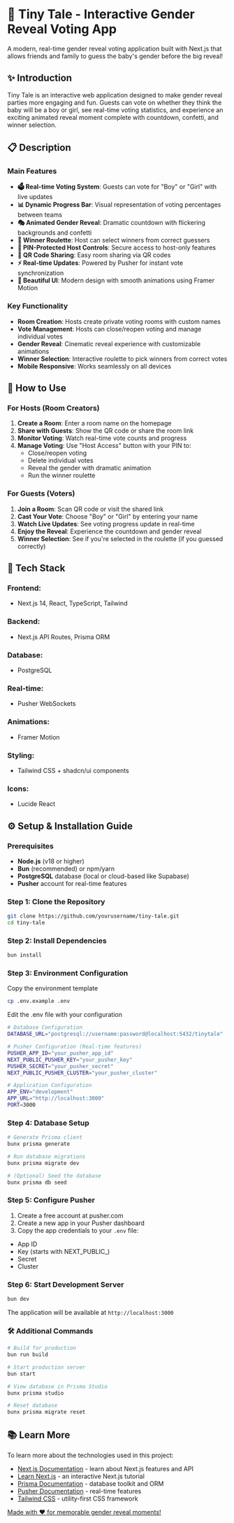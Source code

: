 # 👶 Tiny Tale - Interactive Gender Reveal Voting App

A modern, real-time gender reveal voting application built with Next.js that allows friends and family to guess the baby's gender before the big reveal!

## ✨ Introduction

Tiny Tale is an interactive web application designed to make gender reveal parties more engaging and fun. Guests can vote on whether they think the baby will be a boy or girl, see real-time voting statistics, and experience an exciting animated reveal moment complete with countdown, confetti, and winner selection.

## 📋 Description

### Main Features

- **🗳️ Real-time Voting System**: Guests can vote for "Boy" or "Girl" with live updates
- **📊 Dynamic Progress Bar**: Visual representation of voting percentages between teams
- **🎭 Animated Gender Reveal**: Dramatic countdown with flickering backgrounds and confetti
- **🎰 Winner Roulette**: Host can select winners from correct guessers
- **🔐 PIN-Protected Host Controls**: Secure access to host-only features
- **📱 QR Code Sharing**: Easy room sharing via QR codes
- **⚡ Real-time Updates**: Powered by Pusher for instant vote synchronization
- **🎨 Beautiful UI**: Modern design with smooth animations using Framer Motion

### Key Functionality

- **Room Creation**: Hosts create private voting rooms with custom names
- **Vote Management**: Hosts can close/reopen voting and manage individual votes
- **Gender Reveal**: Cinematic reveal experience with customizable animations
- **Winner Selection**: Interactive roulette to pick winners from correct votes
- **Mobile Responsive**: Works seamlessly on all devices

## 🚀 How to Use

### For Hosts (Room Creators)

1. **Create a Room**: Enter a room name on the homepage
2. **Share with Guests**: Show the QR code or share the room link
3. **Monitor Voting**: Watch real-time vote counts and progress
4. **Manage Voting**: Use "Host Access" button with your PIN to:
   - Close/reopen voting
   - Delete individual votes
   - Reveal the gender with dramatic animation
   - Run the winner roulette

### For Guests (Voters)

1. **Join a Room**: Scan QR code or visit the shared link
2. **Cast Your Vote**: Choose "Boy" or "Girl" by entering your name
3. **Watch Live Updates**: See voting progress update in real-time
4. **Enjoy the Reveal**: Experience the countdown and gender reveal
5. **Winner Selection**: See if you're selected in the roulette (if you guessed correctly)

## 🎯 Tech Stack
### Frontend: 
- Next.js 14, React, TypeScript, Tailwind
### Backend: 
- Next.js API Routes, Prisma ORM
### Database: 
- PostgreSQL
### Real-time: 
- Pusher WebSockets
### Animations: 
- Framer Motion
### Styling: 
- Tailwind CSS + shadcn/ui components
### Icons: 
- Lucide React

## ⚙️ Setup & Installation Guide

### Prerequisites

- **Node.js** (v18 or higher)
- **Bun** (recommended) or npm/yarn
- **PostgreSQL** database (local or cloud-based like Supabase)
- **Pusher** account for real-time features

### Step 1: Clone the Repository

```bash
git clone https://github.com/yourusername/tiny-tale.git
cd tiny-tale
```

### Step 2: Install Dependencies

```bash
bun install
```

### Step 3: Environment Configuration
Copy the environment template
```bash
cp .env.example .env
```
Edit the .env file with your configuration
```bash
# Database Configuration
DATABASE_URL="postgresql://username:password@localhost:5432/tinytale"

# Pusher Configuration (Real-time features)
PUSHER_APP_ID="your_pusher_app_id"
NEXT_PUBLIC_PUSHER_KEY="your_pusher_key"
PUSHER_SECRET="your_pusher_secret"
NEXT_PUBLIC_PUSHER_CLUSTER="your_pusher_cluster"

# Application Configuration
APP_ENV="development"
APP_URL="http://localhost:3000"
PORT=3000
```

### Step 4: Database Setup

```bash
# Generate Prisma client
bunx prisma generate

# Run database migrations
bunx prisma migrate dev

# (Optional) Seed the database
bunx prisma db seed
```

### Step 5: Configure Pusher
1. Create a free account at pusher.com
2. Create a new app in your Pusher dashboard
3. Copy the app credentials to your `.env` file:
- App ID
- Key (starts with NEXT_PUBLIC_)
- Secret
- Cluster

### Step 6: Start Development Server
```bash
bun dev
```

The application will be available at `http://localhost:3000`


### 🛠️ Additional Commands
```bash
# Build for production
bun run build

# Start production server
bun start

# View database in Prisma Studio
bunx prisma studio

# Reset database
bunx prisma migrate reset
```

## 📚 Learn More
To learn more about the technologies used in this project:

- [Next.js Documentation](https://nextjs.org/docs) - learn about Next.js features and API
- [Learn Next.js](https://nextjs.org/learn) - an interactive Next.js tutorial
- [Prisma Documentation](https://www.prisma.io/docs) - database toolkit and ORM
- [Pusher Documentation](https://pusher.com/docs) - real-time features
- [Tailwind CSS](https://tailwindcss.com/docs) - utility-first CSS framework

<u>Made with ❤️ for memorable gender reveal moments!</u>